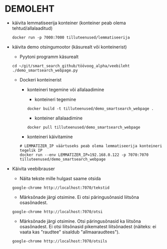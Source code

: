 # DEMOLEHT

* käivita lemmatiseerija konteiner (konteiner peab olema tehtud/allalaaditud)

    ```cmdline
    docker run -p 7000:7000 tilluteenused/lemmatiseerija
    ```

* käivita demo otsingumootor (käsurealt või konteinerist)

  * Pyytoni programm käsurealt

  ```cmdline
  cd ~/git/smart_search_github/töövoog_alpha/veebileht
  ./demo_smartsearch_webpage.py
  ```

  * Dockeri konteinerist
    * konteineri tegemine või allalaadimine
      * konteineri tegemine

      ```cmdline
      docker build -t tilluteenused/demo_smartsearch_webpage .
      ```

      * konteiner allalaadimine

      ```cmdline
      docker pull tilluteenused/demo_smartsearch_webpage
      ```

    * konteineri käivitamine

    ```cmdline
    # LEMMATIZER_IP väärtuseks peab olema lemmatiseerija konteineri tegelik IP
    docker run --env LEMMATIZER_IP=192.168.0.122 -p 7070:7070 tilluteenused/demo_smartsearch_webpage
    ```

* Käivita veebibrauser
  
  * Näita tekste mille hulgast saame otsida

  ```cmdline
  google-chrome http://localhost:7070/tekstid
  ```

  * Märksõnade järgi otsimine. Ei otsi päringusõnasid liitsõna osasõnadest.

  ```cmdline
  google-chrome http://localhost:7070/otsi
  ```
  
  * Märksõnade järgi otsimine. Otsi päringusõnasid ka liitsõna osasõnadest. Ei otsi liitsõnasid pikematest liitsõnadest (näiteks: ei vaata kas "raudtee" sisaldub "allmaaraudtees").

  ```cmdline
  google-chrome http://localhost:7070/otsils
  ```
